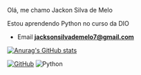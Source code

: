Olá, me chamo Jackon Silva de Melo

Estou aprendendo Python no curso da DIO

- Email **jacksonsilvademelo7@gmail.com**

[![Anurag's GitHub stats](https://github-readme-stats.vercel.app/api?username=hunter-jackson44)](https://github.com/hunter-jackson44/github-readme-stats)

[![GitHub](https://img.shields.io/badge/GitHub-100000?style=for-the-badge&logo=github&logoColor=white)](https://github.com/hunter-jackson44)
![Python](https://img.shields.io/badge/python-3670A0?style=for-the-badge&logo=python&logoColor=ffdd54)
